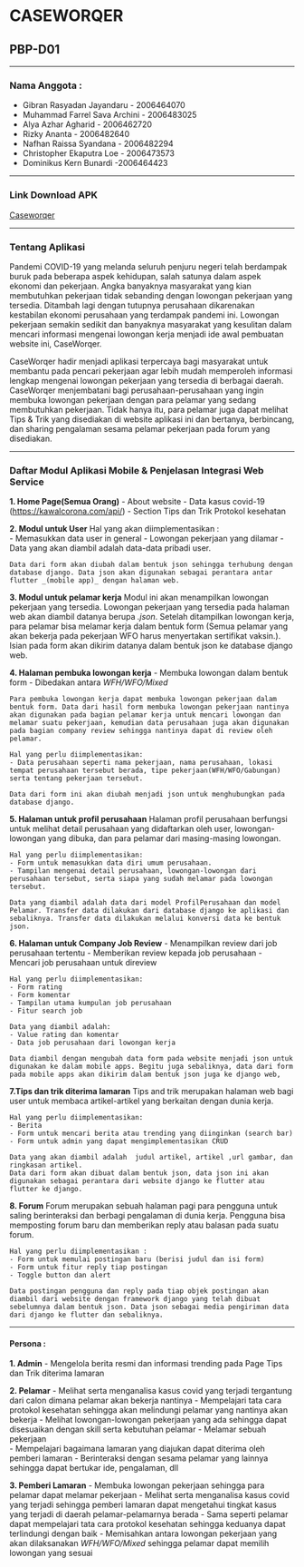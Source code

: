 # CASEWORQER
## PBP-D01

---
### Nama Anggota :
- Gibran Rasyadan Jayandaru - 2006464070
- Muhammad Farrel Sava Archini - 2006483025
- Alya Azhar Agharid - 2006462720
- Rizky Ananta - 2006482640
- Nafhan Raissa Syandana - 2006482294
- Christopher Ekaputra Loe - 2006473573
- Dominikus Kern Bunardi -2006464423

---
### Link Download APK
[Caseworqer](https://drive.google.com/drive/folders/19L61XDpijDgKxy0G8xdE_4hUlmlhf1x1?usp=sharing)

---
### Tentang Aplikasi
Pandemi COVID-19 yang melanda seluruh penjuru negeri telah berdampak buruk pada beberapa aspek kehidupan, salah satunya dalam aspek ekonomi dan pekerjaan. Angka banyaknya masyarakat yang kian membutuhkan pekerjaan tidak sebanding dengan lowongan pekerjaan yang tersedia. Ditambah lagi dengan tutupnya perusahaan dikarenakan kestabilan ekonomi perusahaan yang terdampak pandemi ini. Lowongan pekerjaan semakin sedikit dan banyaknya masyarakat yang kesulitan dalam mencari informasi mengenai lowongan kerja menjadi ide awal pembuatan website ini, CaseWorqer.

CaseWorqer hadir menjadi aplikasi terpercaya bagi masyarakat untuk membantu pada pencari pekerjaan agar lebih mudah memperoleh informasi lengkap mengenai lowongan pekerjaan yang tersedia di berbagai daerah. CaseWorqer menjembatani bagi perusahaan-perusahaan yang ingin membuka lowongan pekerjaan dengan para pelamar yang sedang membutuhkan pekerjaan. Tidak hanya itu, para pelamar juga dapat melihat Tips & Trik yang disediakan di website aplikasi ini dan bertanya, berbincang, dan sharing pengalaman sesama pelamar pekerjaan pada forum yang disediakan.

---
### Daftar Modul Aplikasi Mobile & Penjelasan Integrasi Web Service
**1. Home Page(Semua Orang)**
    - About website
    - Data kasus covid-19 (https://kawalcorona.com/api/)
    - Section Tips dan Trik Protokol kesehatan

**2. Modul untuk User**
	Hal yang akan diimplementasikan :       
    - Memasukkan data user in general
    - Lowongan pekerjaan yang dilamar
    - Data yang akan diambil adalah data-data pribadi user.
    
    Data dari form akan diubah dalam bentuk json sehingga terhubung dengan database django. Data json akan digunakan sebagai perantara antar flutter _(mobile app)_ dengan halaman web.

**3. Modul untuk pelamar kerja**
    Modul ini akan menampilkan lowongan pekerjaan yang tersedia. Lowongan pekerjaan yang tersedia pada halaman web akan diambil datanya berupa _.json_.
    Setelah ditampilkan lowongan kerja, para pelamar bisa melamar kerja dalam bentuk form (Semua pelamar yang akan bekerja pada pekerjaan WFO harus menyertakan sertifikat vaksin.). Isian pada form akan dikirim datanya dalam bentuk json ke database django web.

**4. Halaman pembuka lowongan kerja**
    - Membuka lowongan dalam bentuk form 
    - Dibedakan antara _WFH/WFO/Mixed_
    
    Para pembuka lowongan kerja dapat membuka lowongan pekerjaan dalam bentuk form. Data dari hasil form membuka lowongan pekerjaan nantinya akan digunakan pada bagian pelamar kerja untuk mencari lowongan dan melamar suatu pekerjaan, kemudian data perusahaan juga akan digunakan pada bagian company review sehingga nantinya dapat di review oleh pelamar.
    
    Hal yang perlu diimplementasikan:
    - Data perusahaan seperti nama pekerjaan, nama perusahaan, lokasi tempat perusahaan tersebut berada, tipe pekerjaan(WFH/WFO/Gabungan) serta tentang pekerjaan tersebut.
    
    Data dari form ini akan diubah menjadi json untuk menghubungkan pada database django.

**5. Halaman untuk profil perusahaan**
    Halaman profil perusahaan berfungsi untuk melihat detail perusahaan yang didaftarkan oleh user, lowongan-lowongan yang dibuka, dan para pelamar dari masing-masing lowongan.
    
    Hal yang perlu diimplementasikan:
    - Form untuk memasukkan data diri umum perusahaan.
    - Tampilan mengenai detail perusahaan, lowongan-lowongan dari perusahaan tersebut, serta siapa yang sudah melamar pada lowongan tersebut.
        
    Data yang diambil adalah data dari model ProfilPerusahaan dan model Pelamar. Transfer data dilakukan dari database django ke aplikasi dan sebaliknya. Transfer data dilakukan melalui konversi data ke bentuk json.

**6. Halaman untuk Company Job Review**
    - Menampilkan review dari job perusahaan tertentu
    - Memberikan review kepada job perusahaan
    - Mencari job perusahaan untuk direview
	
    Hal yang perlu diimplementasikan:
    - Form rating
    - Form komentar
    - Tampilan utama kumpulan job perusahaan
    - Fitur search job
	
    Data yang diambil adalah:
    - Value rating dan komentar
    - Data job perusahaan dari lowongan kerja

    Data diambil dengan mengubah data form pada website menjadi json untuk digunakan ke dalam mobile apps. Begitu juga sebaliknya, data dari form pada mobile apps akan dikirim dalam bentuk json juga ke django web,

**7.Tips dan trik diterima lamaran**
    Tips and trik merupakan halaman web bagi user untuk membaca artikel-artikel yang berkaitan dengan dunia kerja.

    Hal yang perlu diimplementasikan: 
    - Berita 
    - Form untuk mencari berita atau trending yang diinginkan (search bar)
    - Form untuk admin yang dapat mengimplementasikan CRUD

    Data yang akan diambil adalah  judul artikel, artikel ,url gambar, dan ringkasan artikel.
    Data dari form akan dibuat dalam bentuk json, data json ini akan digunakan sebagai perantara dari website django ke flutter atau flutter ke django. 

**8. Forum**
    Forum merupakan sebuah halaman pagi para pengguna untuk saling berinteraksi dan berbagi pengalaman di dunia kerja. Pengguna bisa memposting forum baru dan memberikan reply atau balasan pada suatu forum. 

    Hal yang perlu diimplementasikan :
    - Form untuk memulai postingan baru (berisi judul dan isi form)
    - Form untuk fitur reply tiap postingan
    - Toggle button dan alert
	
    Data postingan pengguna dan reply pada tiap objek postingan akan diambil dari website dengan framework django yang telah dibuat sebelumnya dalam bentuk json. Data json sebagai media pengiriman data dari django ke flutter dan sebaliknya.

---
#### Persona : 
**1. Admin**
    - Mengelola berita resmi dan informasi trending pada Page Tips dan Trik diterima lamaran

**2. Pelamar**
    - Melihat serta menganalisa kasus covid yang terjadi tergantung dari calon dimana pelamar akan bekerja nantinya
    - Mempelajari tata cara protokol kesehatan sehingga akan melindungi pelamar yang nantinya akan bekerja
    - Melihat lowongan-lowongan pekerjaan yang ada sehingga dapat disesuaikan dengan skill serta kebutuhan pelamar
    - Melamar sebuah pekerjaan  
    - Mempelajari bagaimana lamaran yang diajukan dapat diterima oleh pemberi lamaran
    - Berinteraksi dengan sesama pelamar yang lainnya sehingga dapat bertukar ide, pengalaman, dll

**3. Pemberi Lamaran**
    - Membuka lowongan pekerjaan sehingga para pelamar dapat melamar pekerjaan
    - Melihat serta menganalisa kasus covid yang terjadi sehingga pemberi lamaran dapat mengetahui tingkat kasus yang terjadi di daerah pelamar-pelamarnya berada
    - Sama seperti pelamar dapat mempelajari tata cara protokol kesehatan sehingga keduanya dapat terlindungi dengan baik
    - Memisahkan antara lowongan pekerjaan yang akan dilaksanakan _WFH/WFO/Mixed_ sehingga pelamar dapat memilih lowongan yang sesuai